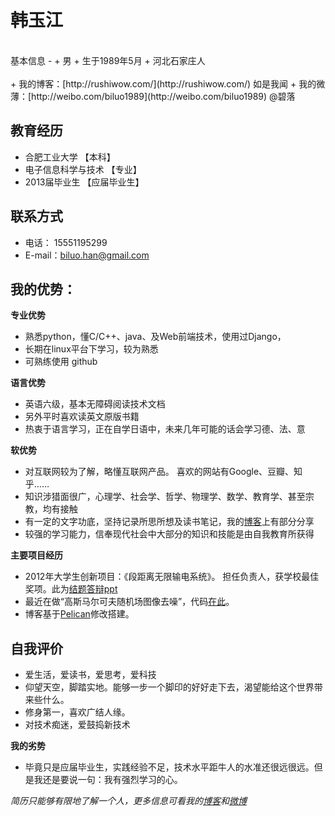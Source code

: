 韩玉江
==
<br>
基本信息
-
+ 男
+ 生于1989年5月
+ 河北石家庄人<br><br>
+ 我的博客：[http://rushiwow.com/](http://rushiwow.com/)  如是我闻
+ 我的微薄：[http://weibo.com/biluo1989](http://weibo.com/biluo1989) @碧落
<br>

教育经历
--
+ 合肥工业大学 【本科】
+ 电子信息科学与技术 【专业】
+ 2013届毕业生 【应届毕业生】

联系方式
-
+ 电话：  15551195299
+ E-mail：biluo.han@gmail.com

我的优势：
-
**专业优势**

+ 熟悉python，懂C/C++、java、及Web前端技术，使用过Django，<br>
+ 长期在linux平台下学习，较为熟悉<br>
+ 可熟练使用 github

**语言优势**

+ 英语六级，基本无障碍阅读技术文档
+ 另外平时喜欢读英文原版书籍
+ 热衷于语言学习，正在自学日语中，未来几年可能的话会学习德、法、意

**软优势**

+ 对互联网较为了解，略懂互联网产品。 喜欢的网站有Google、豆瓣、知乎……
+ 知识涉猎面很广，心理学、社会学、哲学、物理学、数学、教育学、甚至宗教，均有接触
+ 有一定的文字功底，坚持记录所思所想及读书笔记，我的[博客](http://rushiwow.com/)上有部分分享
+ 较强的学习能力，信奉现代社会中大部分的知识和技能是由自我教育所获得

**主要项目经历**

+ 2012年大学生创新项目：《段距离无限输电系统》。 担任负责人，获学校最佳奖项。此为[结题答辩ppt](http://vdisk.weibo.com/s/u7vch) 
+ 最近在做“高斯马尔可夫随机场图像去噪”，代码[在此](https://github.com/biluo1989/G_mrf)。
+ 博客基于[Pelican](https://github.com/getpelican/pelican)修改搭建。

自我评价
-

+ 爱生活，爱读书，爱思考，爱科技
+ 仰望天空，脚踏实地。能够一步一个脚印的好好走下去，渴望能给这个世界带来些什么。
+ 修身第一，喜欢广结人缘。
+ 对技术痴迷，爱鼓捣新技术

**我的劣势**

+ 毕竟只是应届毕业生，实践经验不足，技术水平距牛人的水准还很远很远。但是我还是要说一句：我有强烈学习的心。

*简历只能够有限地了解一个人，更多信息可看我的[博客](http://rushiwow.com/)和[微博](http://weibo.com/biluo1989)*

